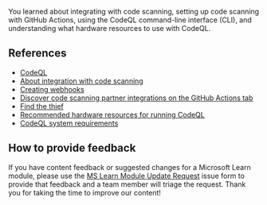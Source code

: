 You learned about integrating with code scanning, setting up code scanning with GitHub Actions, using the CodeQL command-line interface (CLI), and understanding what hardware resources to use with CodeQL.

## References

- [CodeQL](https://codeql.github.com/)
- [About integration with code scanning](https://docs.github.com/en/code-security/code-scanning/integrating-with-code-scanning/about-integration-with-code-scanning)
- [Creating webhooks](https://docs.github.com/en/developers/webhooks-and-events/webhooks/creating-webhooks)
- [Discover code scanning partner integrations on the GitHub Actions tab](https://github.blog/changelog/2022-02-22-discover-code-scanning-partner-integrations-on-the-github-actions-tab/)
- [Find the thief](https://codeql.github.com/docs/writing-codeql-queries/find-the-thief/#find-the-thief)
- [Recommended hardware resources for running CodeQL](https://docs.github.com/en/code-security/code-scanning/automatically-scanning-your-code-for-vulnerabilities-and-errors/recommended-hardware-resources-for-running-codeql)
- [CodeQL system requirements](https://codeql.github.com/docs/codeql-overview/system-requirements/)

## How to provide feedback

If you have content feedback or suggested changes for a Microsoft Learn module, please use the [MS Learn Module Update Request](https://github.com/githubpartners/microsoft-learn/issues/new/choose) issue form to provide that feedback and a team member will triage the request. Thank you for taking the time to improve our content!
